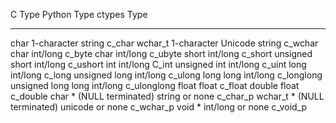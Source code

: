 C Type                        Python Type         ctypes Type 
________________________________________________________
char                          1-character         string c_char 
wchar_t                       1-character         Unicode string c_wchar 
char                          int/long            c_byte 
char                          int/long            c_ubyte 
short                         int/long            c_short 
unsigned short                int/long            c_ushort 
int                           int/long            C_int 
unsigned int                  int/long            c_uint 
long                          int/long            c_long 
unsigned long                 int/long            c_ulong
long long                     int/long            c_longlong 
unsigned long long            int/long            c_ulonglong 
float                         float               c_float 
double                        float               c_double 
char * (NULL terminated)      string or none      c_char_p 
wchar_t * (NULL terminated)   unicode or none     c_wchar_p 
void *                        int/long or none    c_void_p
